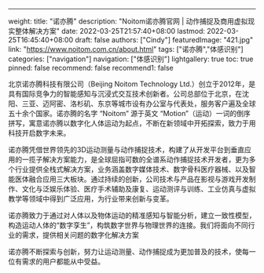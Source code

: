 ---
weight: 
title: "诺亦腾"
description: "Noitom诺亦腾官网 | 动作捕捉及商用虚拟现实整体解决方案"
date: 2022-03-25T21:57:40+08:00
lastmod: 2022-03-25T16:45:40+08:00
draft: false
authors: ["Cindy"]
featuredImage: "421.jpg"
link: "https://www.noitom.com.cn/about.html"
tags: ["诺亦腾","体感识别"]
categories: ["navigation"]
navigation: ["体感识别"]
lightgallery: true
toc: true
pinned: false
recommend: false
recommend1: false

北京诺亦腾科技有限公司（Beijing Noitom Technology Ltd.）创立于2012年，是具有国际竞争力的智能感知与沉浸式交互技术创新者。公司总部位于北京，在沈阳、三亚、迈阿密、洛杉矶、东京等城市设有办公室与代表处，服务客户遍及全球五十余个国家。诺亦腾的名字 “Noitom” 源于英文 “Motion”（运动）一词的倒序拼写，寓意诺亦腾以数字化人体运动为起点，不断在新领域中开拓探索，致力于用科技开启数字未来。


诺亦腾凭借世界领先的3D运动测量与动作捕捉技术，构建了从开发平台到垂直应用的一揽子解决方案能力，是全球屈指可数的全谱系动作捕捉技术开发者，更为多个行业提供全栈式解决方案，业务涵盖数字媒体技术、数字骨科医疗器械、以及智能医体融合应用三大板块。通过持续的创新，公司技术与产品在影视与游戏开发制作、文化与泛娱乐体验、医疗手术辅助及康复、运动测评与训练、工业仿真与虚拟教学等领域中得到广泛应用，为行业带来创新与变革。

诺亦腾致力于通过对人体以及物体运动的精准感知与智能分析，建立一致性模型，构造运动人体的“数字孪生”，构筑数字世界与物理世界的连接。我们将面向不同行业的需求，提供相关问题的数字化解决方案

诺亦腾不断探索与创新，努力让运动测量、动作捕捉成为更加普及的技术，使每一位有需求的用户都能从中受益。